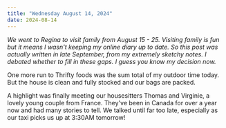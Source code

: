 ```yaml
---
title: "Wednesday August 14, 2024"
date: 2024-08-14
---
```


_We went to Regina to visit family from August 15 - 25.  Visiting family is fun but it means I wasn't keeping my online diary up to date.  So this post was actually written in late September, from my extremely sketchy notes. I debated whether to fill in these gaps.  I guess you know my decision now._

One more run to Thrifty foods was the sum total of my outdoor time today.  But the house is clean and fully stocked and our bags are packed. 

A highlight was finally meeting our housesitters Thomas and Virginie, a lovely young couple from France.  They've been in Canada for over a year now and had many stories to tell.  We talked until far too late, especially as our taxi picks us up at 3:30AM tomorrow!
